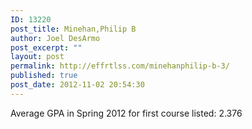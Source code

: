 ```yaml
---
ID: 13220
post_title: Minehan,Philip B
author: Joel DesArmo
post_excerpt: ""
layout: post
permalink: http://effrtlss.com/minehanphilip-b-3/
published: true
post_date: 2012-11-02 20:54:30
---
```

<p>Average GPA in Spring 2012 for first course listed: 2.376</p>